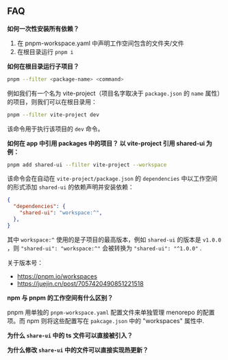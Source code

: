 ## FAQ

**如何一次性安装所有依赖？**

1. 在 pnpm-workspace.yaml 中声明工作空间包含的文件夹/文件
2. 在根目录运行 `pnpm i`

**如何在根目录运行子项目？**

```bash
pnpm --filter <package-name> <command>
```

例如我们有一个名为 vite-project（项目名字取决于 `package.json` 的 `name` 属性）的项目，则我们可以在根目录用：

```bash
pnpm --filter vite-project dev
``` 

该命令用于执行该项目的 `dev` 命令。


**如何在 app 中引用 packages 中的项目？ 以 vite-project 引用 shared-ui 为例：**

```bash
pnpm add shared-ui --filter vite-project --workspace
```

该命令会在自动在 `vite-project/package.json` 的 `dependencies` 中以工作空间的形式添加 `shared-ui` 的依赖声明并安装依赖：

```json
{
  "dependencies": {
    "shared-ui": "workspace:^",
  },
}
```

其中 `workspace:^` 使用的是子项目的最高版本，例如 `shared-ui` 的版本是 `v1.0.0` ，则 `"shared-ui": "workspace:^"` 会被转换为 `"shared-ui": "^1.0.0"` .

关于版本号：
- https://pnpm.io/workspaces
- https://juejin.cn/post/7057420490851221518

**npm 与 pnpm 的工作空间有什么区别？**

pnpm 用单独的 `pnpm-workspace.yaml` 配置文件来单独管理 menorepo 的配置项。而 npm 则将这些配置写在 `pakcage.json` 中的 "workspaces" 属性中. 


**为什么 `share-ui` 中的 ts 文件可以直接被引入？**

**为什么修改 `share-ui` 中的文件可以直接实现热更新？**